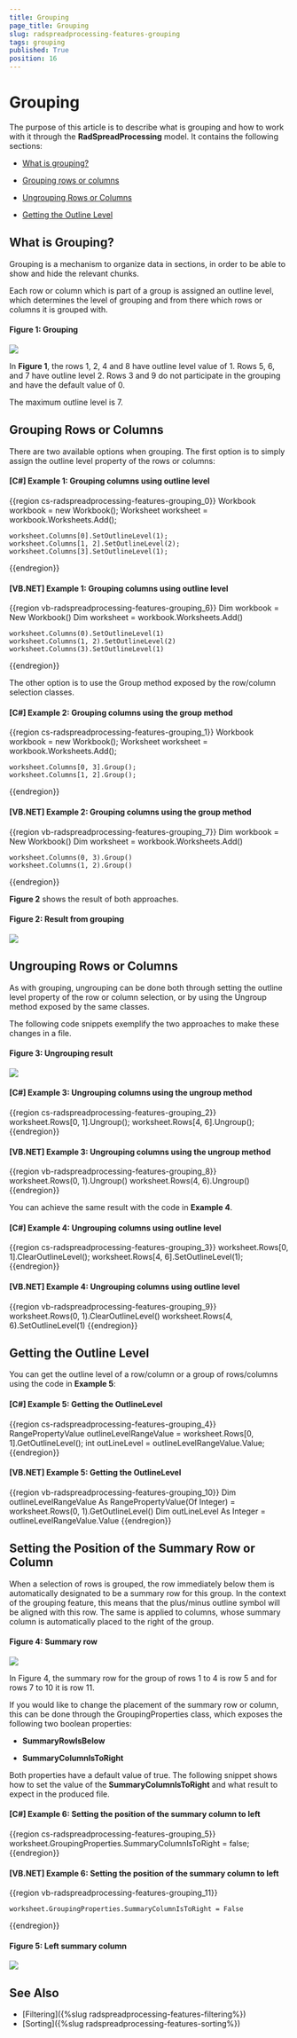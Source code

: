 ```yaml
---
title: Grouping
page_title: Grouping
slug: radspreadprocessing-features-grouping
tags: grouping
published: True
position: 16
---
```


# Grouping



The purpose of this article is to describe what is grouping and how to work with it through the __RadSpreadProcessing__ model. It contains the following sections:

* [What is grouping?](#what-is-grouping)

* [Grouping rows or columns](#grouping-rows-or-columns)

* [Ungrouping Rows or Columns](#ungrouping-rows-or-columns)

* [Getting the Outline Level](#getting-the-outline-level)


## What is Grouping?

Grouping is a mechanism to organize data in sections, in order to be able to show and hide the relevant chunks. 

Each row or column which is part of a group is assigned an outline level, which determines the level of grouping and from there which rows or columns it is grouped with. 

#### Figure 1: Grouping
![](images/RadSpreadProcessing_Features_Grouping_01.png)

In __Figure 1__, the rows 1, 2, 4 and 8 have outline level value of 1. Rows 5, 6, and 7 have outline level 2. Rows 3 and 9 do not participate in the grouping and have the default value of 0.

The maximum outline level is 7.


## Grouping Rows or Columns

There are two available options when grouping. The first option is to simply assign the outline level property of the rows or columns:

#### __[C#] Example 1: Grouping columns using outline level__

{{region cs-radspreadprocessing-features-grouping_0}}
	Workbook workbook = new Workbook();
	Worksheet worksheet = workbook.Worksheets.Add();
	
	worksheet.Columns[0].SetOutlineLevel(1);
	worksheet.Columns[1, 2].SetOutlineLevel(2);
	worksheet.Columns[3].SetOutlineLevel(1);
{{endregion}}


#### __[VB.NET] Example 1: Grouping columns using outline level__

{{region vb-radspreadprocessing-features-grouping_6}}
	Dim workbook = New Workbook()
	Dim worksheet = workbook.Worksheets.Add()
	
	worksheet.Columns(0).SetOutlineLevel(1)
	worksheet.Columns(1, 2).SetOutlineLevel(2)
	worksheet.Columns(3).SetOutlineLevel(1)
{{endregion}}

The other option is to use the Group method exposed by the row/column selection classes.

#### __[C#] Example 2: Grouping columns using the group method__

{{region cs-radspreadprocessing-features-grouping_1}}
	Workbook workbook = new Workbook();
	Worksheet worksheet = workbook.Worksheets.Add();
	
	worksheet.Columns[0, 3].Group();
	worksheet.Columns[1, 2].Group();
{{endregion}}



#### __[VB.NET] Example 2: Grouping columns using the group method__

{{region vb-radspreadprocessing-features-grouping_7}}
	Dim workbook = New Workbook()
	Dim worksheet = workbook.Worksheets.Add()
	
	worksheet.Columns(0, 3).Group()
	worksheet.Columns(1, 2).Group()
{{endregion}}

__Figure 2__ shows the result of both approaches.

#### Figure 2: Result from grouping
![](images/RadSpreadProcessing_Features_Grouping_02.png)

## Ungrouping Rows or Columns

As with grouping, ungrouping can be done both through setting the outline level property of the row or column selection, or by using the Ungroup method exposed by the same classes.

The following code snippets exemplify the two approaches to make these changes in a file.

#### Figure 3: Ungrouping result 
![](images/RadSpreadProcessing_Features_Grouping_03.png)


#### __[C#] Example 3: Ungrouping columns using the ungroup method__

{{region cs-radspreadprocessing-features-grouping_2}}
	worksheet.Rows[0, 1].Ungroup();
	worksheet.Rows[4, 6].Ungroup();
{{endregion}}

#### __[VB.NET] Example 3: Ungrouping columns using the ungroup method__

{{region vb-radspreadprocessing-features-grouping_8}}
	worksheet.Rows(0, 1).Ungroup()
	worksheet.Rows(4, 6).Ungroup()
{{endregion}}

You can achieve the same result with the code in __Example 4__.

#### __[C#] Example 4: Ungrouping columns using outline level__

{{region cs-radspreadprocessing-features-grouping_3}}
	worksheet.Rows[0, 1].ClearOutlineLevel();
	worksheet.Rows[4, 6].SetOutlineLevel(1);
{{endregion}}

#### __[VB.NET] Example 4: Ungrouping columns using outline level__

{{region vb-radspreadprocessing-features-grouping_9}}
	worksheet.Rows(0, 1).ClearOutlineLevel()
	worksheet.Rows(4, 6).SetOutlineLevel(1)
{{endregion}}

## Getting the Outline Level

You can get the outline level of a row/column or a group of rows/columns using the code in __Example 5__:


#### __[C#] Example 5: Getting the OutlineLevel__

{{region cs-radspreadprocessing-features-grouping_4}}
	RangePropertyValue<int> outlineLevelRangeValue = worksheet.Rows[0, 1].GetOutlineLevel();
	int outLineLevel = outlineLevelRangeValue.Value;
{{endregion}}

#### __[VB.NET] Example 5: Getting the OutlineLevel__

{{region vb-radspreadprocessing-features-grouping_10}}
	Dim outlineLevelRangeValue As RangePropertyValue(Of Integer) = worksheet.Rows(0, 1).GetOutlineLevel()
	Dim outLineLevel As Integer = outlineLevelRangeValue.Value
{{endregion}}

## Setting the Position of the Summary Row or Column

When a selection of rows is grouped, the row immediately below them is automatically designated to be a summary row for this group. In the context of the grouping feature, this means that the plus/minus outline symbol will be aligned with this row. The same is applied to columns, whose summary column is automatically placed to the right of the group.

#### Figure 4: Summary row
![](images/RadSpreadProcessing_Features_Grouping_04.png)

In Figure 4, the summary row for the group of rows 1 to 4 is row 5 and for rows 7 to 10 it is row 11.

If you would like to change the placement of the summary row or column, this can be done through the GroupingProperties class, which exposes the following two boolean properties:

* __SummaryRowIsBelow__

* __SummaryColumnIsToRight__

Both properties have a default value of true. The following snippet shows how to set the value of the __SummaryColumnIsToRight__ and what result to expect in the produced file.

#### __[C#] Example 6: Setting the position of the summary column to left__

{{region cs-radspreadprocessing-features-grouping_5}}
	worksheet.GroupingProperties.SummaryColumnIsToRight = false;
{{endregion}}

#### __[VB.NET] Example 6: Setting the position of the summary column to left__

{{region vb-radspreadprocessing-features-grouping_11}}

	worksheet.GroupingProperties.SummaryColumnIsToRight = False

{{endregion}}

#### Figure 5: Left summary column
![](images/RadSpreadProcessing_Features_Grouping_05.png)

## See Also

* [Filtering]({%slug radspreadprocessing-features-filtering%})
* [Sorting]({%slug radspreadprocessing-features-sorting%})


